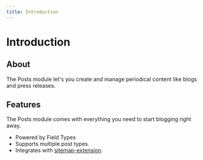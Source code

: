 ```yaml
---
title: Introduction
---
```


# Introduction

<div class="documentation__toc"></div>

## About

The Posts module let's you create and manage periodical content like blogs and press releases.

## Features

The Posts module comes with everything you need to start blogging right away.

- Powered by Field Types
- Supports multiple post types.
- Integrates with [sitemap-extension](/documentation/sitemap-extension).
